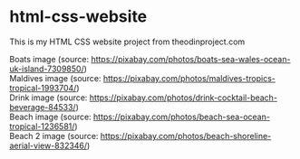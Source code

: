# html-css-website
This is my HTML CSS website project from theodinproject.com <br />

Boats image (source: https://pixabay.com/photos/boats-sea-wales-ocean-uk-island-7309850/) <br />
Maldives image (source: https://pixabay.com/photos/maldives-tropics-tropical-1993704/) <br />
Drink image (source: https://pixabay.com/photos/drink-cocktail-beach-beverage-84533/) <br />
Beach image (source: https://pixabay.com/photos/beach-sea-ocean-tropical-1236581/) <br />
Beach 2 image (source: https://pixabay.com/photos/beach-shoreline-aerial-view-832346/)